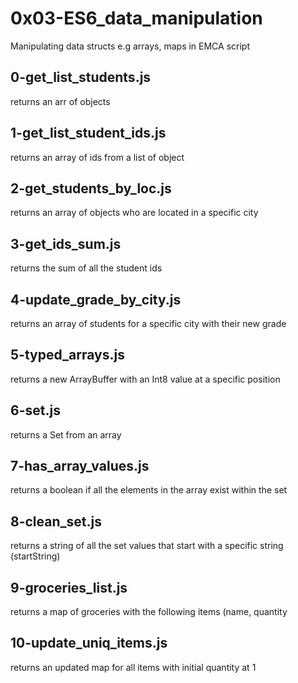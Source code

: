 # 0x03-ES6_data_manipulation
Manipulating data structs e.g arrays, maps in EMCA script

## 0-get_list_students.js
returns an arr of objects

## 1-get_list_student_ids.js
returns an array of ids from a list of object

## 2-get_students_by_loc.js
returns an array of objects who are located in a specific city

## 3-get_ids_sum.js
returns the sum of all the student ids

## 4-update_grade_by_city.js
returns an array of students for a specific city with their new grade

## 5-typed_arrays.js
returns a new ArrayBuffer with an Int8 value at a specific position

## 6-set.js
returns a Set from an array

## 7-has_array_values.js
returns a boolean if all the elements in the array exist within the set

## 8-clean_set.js
returns a string of all the set values that start with a specific string (startString)

## 9-groceries_list.js
returns a map of groceries with the following items (name, quantity

## 10-update_uniq_items.js
 returns an updated map for all items with initial quantity at 1